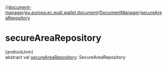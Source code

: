 //[document-manager](../../../index.md)/[eu.europa.ec.eudi.wallet.document](../index.md)/[DocumentManager](index.md)/[secureAreaRepository](secure-area-repository.md)

# secureAreaRepository

[androidJvm]\
abstract val [secureAreaRepository](secure-area-repository.md): SecureAreaRepository

